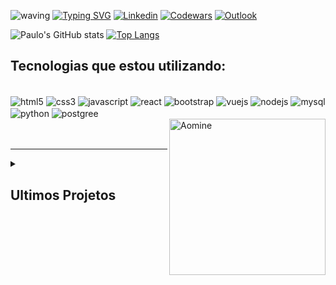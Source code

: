 
![waving](https://capsule-render.vercel.app/api?type=waving&height=200&text=PauloVictor%20&fontAlignY=40&color=gradient)
[![Typing SVG](https://readme-typing-svg.herokuapp.com/?color=ffff&size=35&center=true&vCenter=true&width=1000&lines=Olá,+meu+nome+é+Paulo+Victor;Sou+do+Rio+de+Janeiro;Futuro+Analista+de+Dados;Seja+bem+vindo!+:%29)](https://git.io/typing-svg)
[![Linkedin](https://img.shields.io/badge/LinkedIn-0077B5?style=for-the-badge&logo=linkedin&logoColor=white)](https://www.linkedin.com/in/pevehdev/)
[![Codewars](https://img.shields.io/badge/Codewars-B1361E?style=for-the-badge&logo=Codewars&logoColor=white)](https://www.codewars.com/users/pevehdev)
[![Outlook](https://img.shields.io/badge/Microsoft_Outlook-0078D4?style=for-the-badge&logo=microsoft-outlook&logoColor=white)](mailto:srpaulovictor@outlook.com)

![Paulo's GitHub stats](https://github-readme-stats.vercel.app/api?username=pevehdev&show_icons=true&theme=radical)
[![Top Langs](https://github-readme-stats.vercel.app/api/top-langs/?username=pevehdev&layout=compact&langs_count=7&theme=radical)](https://github.com/pevehdev/github-readme-stats)


## Tecnologias que estou utilizando:

<div style="display: inline_block"><br/>
  <img align="center" alt="html5"src="https://img.shields.io/badge/HTML5-E34F26?style=for-the-badge&logo=html5&logoColor=white">
  <img align="center" alt="css3"src="https://img.shields.io/badge/CSS3-1572B6?style=for-the-badge&logo=css3&logoColor=white">
  <img align="center" alt="javascript"src="https://img.shields.io/badge/JavaScript-F7DF1E?style=for-the-badge&logo=javascript&logoColor=black">
  <img align="center" alt="react"src="https://img.shields.io/badge/React-20232A?style=for-the-badge&logo=react&logoColor=61DAFB">
  <img align="center" alt="bootstrap"src="https://img.shields.io/badge/Bootstrap-563D7C?style=for-the-badge&logo=bootstrap&logoColor=white">
  <img align="center" alt="vuejs"src="https://img.shields.io/badge/Vue.js-35495E?style=for-the-badge&logo=vue.js&logoColor=4FC08D">
  <img align="center" alt="nodejs" src="https://img.shields.io/badge/Node.js-43853D?style=for-the-badge&logo=node.js&logoColor=white">
  <img align="center" alt="mysql" src="https://img.shields.io/badge/MySQL-005C84?style=for-the-badge&logo=mysql&logoColor=white">
  <img align="center" alt="python" src="https://img.shields.io/badge/Python-3776AB?style=for-the-badge&logo=python&logoColor=white">
  <img align="center" alt="postgree" src="https://img.shields.io/badge/PostgreSQL-316192?style=for-the-badge&logo=postgresql&logoColor=white">
</div> 
<div ><img style="width: 250px" align="right" alt="Aomine" src="https://i.imgur.com/p7v3u9X.gif"></div>
<br>
<br>
<hr>

<div  align=left>
  

<details> 
 <summary> <h2>Ultimos Projetos</h2> </summary>
  
## [Análise Criptomoedas](https://github.com/pevehdev/Analise-Criptomoedas)<br>
## [Resilia Data](https://resiliadata-online2.onrender.com/) <br>
## [Hamburgueria One](https://thunderous-stroopwafel-dabb6d.netlify.app/) <br>
## [Adote Aqui](https://pevehdev.github.io/Adote-Aqui/)
## [Portfolio Web](https://portfolio-web-foc5.onrender.com/)

<!-- Este é outro comentário oculto dentro de uma seção expansível. -->

</details>

</div>

<!--## Formado em Ciencia da Computação e estudante de programação, conhecimentos em diversas tecnologias. Participei do primeiro projeto Programadores Cariocas. Atualmente estou na segunda edição estudando Análise de dados com Python. -->
